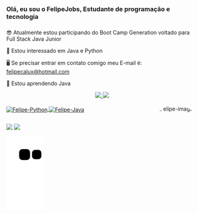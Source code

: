   ### **Olá, eu sou o FelipeJobs, Estudante de programação e tecnologia**  <h3>
  
😎 Atualmente estou participando do Boot Camp Generation voltado para Full Stack Java Junior

👀 Estou interessado em Java e Python

🖥 Se precisar entrar em contato comigo meu E-mail é: felipecalux@hotmail.com

🌱 Estou aprendendo Java


<div align="center">
  <a href="https://github.com/FelipeJobs">
  <img height="130em" src="https://github-readme-stats.vercel.app/api?username=FelipeJobs&show_icons=true&theme=merko&include_all_commits=true&count_private=true"/>
  <img height="130em" src="https://github-readme-stats.vercel.app/api/top-langs/?username=FelipeJobs&layout=compact&langs_count=7&theme=merko"/>
    
   </div>
<div style="display: inline_block"><br>
  <img align="center" alt="Felipe-Python" height="70" width="80" src="https://cdn.jsdelivr.net/gh/devicons/devicon/icons/python/python-original-wordmark.svg" />
  <img align="center" alt="Felipe-Java" height="70" width="80" src= "https://cdn.jsdelivr.net/gh/devicons/devicon/icons/java/java-original-wordmark.svg" />
  <img align="right" alt="Felipe-imagem" height="250" style="border-radius:50px;" src=https://pa1.narvii.com/7052/de61a25c9f13fdae1d5ac2ebcddf6947d7731602r1-800-600_hq.gif
</div>

   
  ##
 
<div> 
    <a href = "felipecaluxx@gmail.com"><img src="https://img.shields.io/badge/-Gmail-%23333?style=for-the-badge&logo=gmail&logoColor=white" target="_blank"></a>
  <a href="https://www.linkedin.com/in/lipe-santos/" target="_blank"><img src="https://img.shields.io/badge/-LinkedIn-%230077B5?style=for-the-badge&logo=linkedin&logoColor=white" target="_blank"></a> 
 
  ![Snake animation](https://github.com/Felipejobs/FelipeJobs/blob/output/github-contribution-grid-snake.svg)
 
</div>
